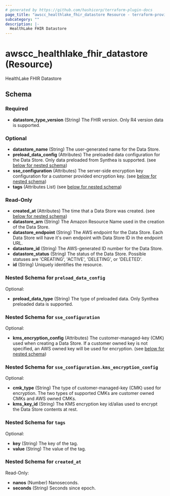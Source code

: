 ```yaml
---
# generated by https://github.com/hashicorp/terraform-plugin-docs
page_title: "awscc_healthlake_fhir_datastore Resource - terraform-provider-awscc"
subcategory: ""
description: |-
  HealthLake FHIR Datastore
---
```


# awscc_healthlake_fhir_datastore (Resource)

HealthLake FHIR Datastore



<!-- schema generated by tfplugindocs -->
## Schema

### Required

- **datastore_type_version** (String) The FHIR version. Only R4 version data is supported.

### Optional

- **datastore_name** (String) The user-generated name for the Data Store.
- **preload_data_config** (Attributes) The preloaded data configuration for the Data Store. Only data preloaded from Synthea is supported. (see [below for nested schema](#nestedatt--preload_data_config))
- **sse_configuration** (Attributes) The server-side encryption key configuration for a customer provided encryption key. (see [below for nested schema](#nestedatt--sse_configuration))
- **tags** (Attributes List) (see [below for nested schema](#nestedatt--tags))

### Read-Only

- **created_at** (Attributes) The time that a Data Store was created. (see [below for nested schema](#nestedatt--created_at))
- **datastore_arn** (String) The Amazon Resource Name used in the creation of the Data Store.
- **datastore_endpoint** (String) The AWS endpoint for the Data Store. Each Data Store will have it's own endpoint with Data Store ID in the endpoint URL.
- **datastore_id** (String) The AWS-generated ID number for the Data Store.
- **datastore_status** (String) The status of the Data Store. Possible statuses are 'CREATING', 'ACTIVE', 'DELETING', or 'DELETED'.
- **id** (String) Uniquely identifies the resource.

<a id="nestedatt--preload_data_config"></a>
### Nested Schema for `preload_data_config`

Optional:

- **preload_data_type** (String) The type of preloaded data. Only Synthea preloaded data is supported.


<a id="nestedatt--sse_configuration"></a>
### Nested Schema for `sse_configuration`

Optional:

- **kms_encryption_config** (Attributes) The customer-managed-key (CMK) used when creating a Data Store. If a customer owned key is not specified, an AWS owned key will be used for encryption. (see [below for nested schema](#nestedatt--sse_configuration--kms_encryption_config))

<a id="nestedatt--sse_configuration--kms_encryption_config"></a>
### Nested Schema for `sse_configuration.kms_encryption_config`

Optional:

- **cmk_type** (String) The type of customer-managed-key (CMK) used for encryption. The two types of supported CMKs are customer owned CMKs and AWS owned CMKs.
- **kms_key_id** (String) The KMS encryption key id/alias used to encrypt the Data Store contents at rest.



<a id="nestedatt--tags"></a>
### Nested Schema for `tags`

Optional:

- **key** (String) The key of the tag.
- **value** (String) The value of the tag.


<a id="nestedatt--created_at"></a>
### Nested Schema for `created_at`

Read-Only:

- **nanos** (Number) Nanoseconds.
- **seconds** (String) Seconds since epoch.


